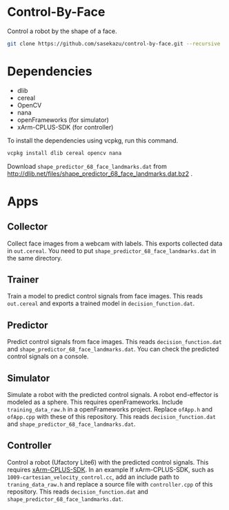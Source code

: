 # Control-By-Face
Control a robot by the shape of a face.

```bash
git clone https://github.com/sasekazu/control-by-face.git --recursive
```

# Dependencies
- dlib
- cereal
- OpenCV
- nana
- openFrameworks (for simulator)
- xArm-CPLUS-SDK (for controller)

To install the dependencies using vcpkg, run this command.
```bash
vcpkg install dlib cereal opencv nana
```

Download `shape_predictor_68_face_landmarks.dat` from http://dlib.net/files/shape_predictor_68_face_landmarks.dat.bz2 .

# Apps
## Collector
Collect face images from a webcam with labels.
This exports collected data in `out.cereal`.
You need to put `shape_predictor_68_face_landmarks.dat` in the same directory.

## Trainer
Train a model to predict control signals from face images.
This reads `out.cereal` and exports a trained model in `decision_function.dat`.

## Predictor
Predict control signals from face images.
This reads `decision_function.dat` and `shape_predictor_68_face_landmarks.dat`.
You can check the predicted control signals on a console.

## Simulator
Simulate a robot with the predicted control signals.
A robot end-effector is modeled as a sphere.
This requires openFrameworks.
Include `training_data_raw.h` in a openFrameworks project.
Replace `ofApp.h` and `ofApp.cpp` with these of this repository.
This reads `decision_function.dat` and `shape_predictor_68_face_landmarks.dat`.

## Controller
Control a robot (Ufactory Lite6) with the predicted control signals.
This requires [xArm-CPLUS-SDK](https://github.com/xArm-Developer/xArm-CPLUS-SDK).
In an example lf xArm-CPLUS-SDK, such as `1009-cartesian_velocity_control.cc`, add an include path to `traning_data_raw.h` and replace a source file with `controller.cpp` of this repository.
This reads `decision_function.dat` and `shape_predictor_68_face_landmarks.dat`.
